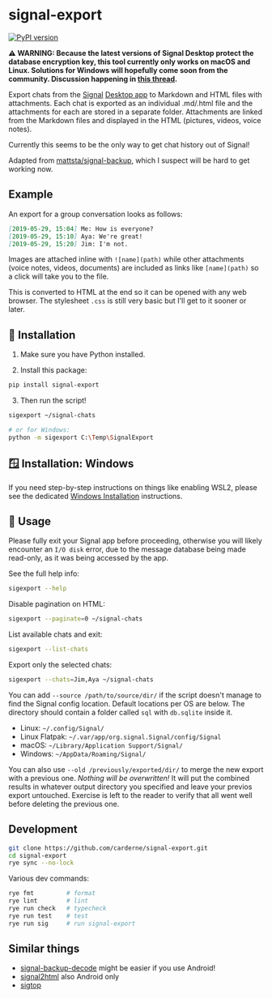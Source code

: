 # signal-export
[![PyPI version](https://badge.fury.io/py/signal-export.svg)](https://pypi.org/project/signal-export/)

**⚠️ WARNING: Because the latest versions of Signal Desktop protect the database encryption key, this tool currently only works on macOS and Linux.
Solutions for Windows will hopefully come soon from the community.
Discussion happening in [this thread](https://github.com/carderne/signal-export/issues/133).**

Export chats from the [Signal](https://www.signal.org/) [Desktop app](https://www.signal.org/download/) to Markdown and HTML files with attachments. Each chat is exported as an individual .md/.html file and the attachments for each are stored in a separate folder. Attachments are linked from the Markdown files and displayed in the HTML (pictures, videos, voice notes).

Currently this seems to be the only way to get chat history out of Signal!

Adapted from [mattsta/signal-backup](https://github.com/mattsta/signal-backup), which I suspect will be hard to get working now.

## Example
An export for a group conversation looks as follows:
```markdown
[2019-05-29, 15:04] Me: How is everyone?
[2019-05-29, 15:10] Aya: We're great!
[2019-05-29, 15:20] Jim: I'm not.
```

Images are attached inline with `![name](path)` while other attachments (voice notes, videos, documents) are included as links like `[name](path)` so a click will take you to the file.

This is converted to HTML at the end so it can be opened with any web browser. The stylesheet `.css` is still very basic but I'll get to it sooner or later.

## 🐧 Installation
1. Make sure you have Python installed.

2. Install this package:
```bash
pip install signal-export
```

3. Then run the script!
```bash
sigexport ~/signal-chats

# or for Windows:
python -m sigexport C:\Temp\SignalExport
```

## 🪟 Installation: Windows
If you need step-by-step instructions on things like enabling WSL2, please see the dedicated [Windows Installation](./INSTALLATION.md) instructions.

## 🚀 Usage
Please fully exit your Signal app before proceeding, otherwise you will likely encounter an `I/O disk` error, due to the message database being made read-only, as it was being accessed by the app.

See the full help info:
```bash
sigexport --help
```

Disable pagination on HTML:
```bash
sigexport --paginate=0 ~/signal-chats
```

List available chats and exit:
```bash
sigexport --list-chats
```

Export only the selected chats:
```bash
sigexport --chats=Jim,Aya ~/signal-chats
```

You can add `--source /path/to/source/dir/` if the script doesn't manage to find the Signal config location.
Default locations per OS are below.
The directory should contain a folder called `sql` with `db.sqlite` inside it.
- Linux: `~/.config/Signal/`
- Linux Flatpak: `~/.var/app/org.signal.Signal/config/Signal`
- macOS: `~/Library/Application Support/Signal/`
- Windows: `~/AppData/Roaming/Signal/`

You can also use `--old /previously/exported/dir/` to merge the new export with a previous one.
_Nothing will be overwritten!_
It will put the combined results in whatever output directory you specified and leave your previos export untouched.
Exercise is left to the reader to verify that all went well before deleting the previous one.

## Development
```bash
git clone https://github.com/carderne/signal-export.git
cd signal-export
rye sync --no-lock
```

Various dev commands:
```bash
rye fmt         # format
rye lint        # lint
rye run check   # typecheck
rye run test    # test
rye run sig     # run signal-export
```

## Similar things
- [signal-backup-decode](https://github.com/pajowu/signal-backup-decode) might be easier if you use Android!
- [signal2html](https://github.com/GjjvdBurg/signal2html) also Android only
- [sigtop](https://github.com/tbvdm/sigtop)
